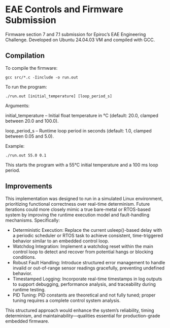 # EAE Controls and Firmware Submission
Firmware section 7 and 7.1 submission for Epiroc’s EAE Engineering Challenge. Developed on Ubuntu 24.04.03 VM and compiled with GCC.

## Compilation

To compile the firmware:
```
gcc src/*.c -Iinclude -o run.out
```

To run the program:
```
./run.out [initial_temperature] [loop_period_s]
```

Arguments:

initial_temperature – Initial float temperature in °C (default: 20.0, clamped between 20.0 and 100.0).

loop_period_s – Runtime loop period in seconds (default: 1.0, clamped between 0.05 and 5.0).

Example:
```
./run.out 55.0 0.1
```
This starts the program with a 55°C initial temperature and a 100 ms loop period.

## Improvements
This implementation was designed to run in a simulated Linux environment, prioritizing functional correctness over real-time determinism. Future iterations could more closely mimic a true bare-metal or RTOS-based system by improving the runtime execution model and fault-handling mechanisms. Specifically:
- Deterministic Execution: Replace the current usleep()-based delay with a periodic scheduler or RTOS task to achieve consistent, time-triggered behavior similar to an embedded control loop.
- Watchdog Integration: Implement a watchdog reset within the main control loop to detect and recover from potential hangs or blocking conditions.
- Robust Fault Handling: Introduce structured error management to handle invalid or out-of-range sensor readings gracefully, preventing undefined behavior.
- Timestamped Logging: Incorporate real-time timestamps in log outputs to support debugging, performance analysis, and traceability during runtime testing.
- PID Tuning: PID constants are theoretical and not fully tuned; proper tuning requires a complete control system analysis.

This structured approach would enhance the system’s reliability, timing determinism, and maintainability—qualities essential for production-grade embedded firmware.